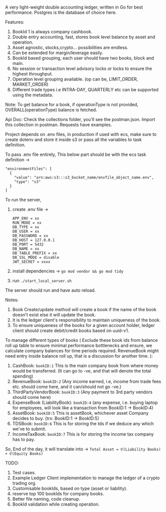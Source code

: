 A very light-weight double accounting ledger, written in Go for best performance.
Postgres is the database of choice here.

Features:
1. BookId 1 is always company cashbook.
2. Double entry accounting, fast, stores book level balance by asset and operation.
3. Asset agnostic, stocks,crypto... possibilities are endless.
4. Can be extended for margin/leverage easily. 
5. BookId based grouping, each user should have two books, block and main.
6. No session or transaction level advisory locks or locks to ensure the highest throughput.
7. Operation level grouping available. (op can be, LIMIT_ORDER, MARKET_ORDER)
8. Different trade types i.e INTRA-DAY, QUARTERLY etc can be supported using the metadata. 

Note: To get balance for a book, if operationType is not provided, OVERALL(operationType) balance is fetched.

Api Doc: Check the collections folder, you'll see the postman.json. Import this collection in postman. Requests have examples.

Project depends on .env files, in production if used with ecs, make sure to create dotenv and store it inside s3 or pass all the variables to task definition.

To pass .env file entirely, This below part should be with the ecs task definition ->
```
"environmentFiles": [
  {
    "value": "arn:aws:s3:::s3_bucket_name/envfile_object_name.env",
    "type": "s3"
  }
]
```

To run the server, 
  1. create .env file ->
      ```
      APP_ENV = xx
      RUN_MODE = xx 
      DB_TYPE = xx
      DB_USER = xx
      DB_PASSWORD = xx
      DB_HOST = 127.0.0.1
      DB_PORT = 5432
      DB_NAME = xx
      DB_TABLE_PREFIX = xx
      DB_SSL_MODE = disable
      JWT_SECRET = xxxx
      ```

  2. install dependencies -> `go mod vendor && go mod tidy`
  3. run `./start_local_server.sh`

The server should run and have auto reload.

Notes:
1. Book Create/update method will create a book if the name of the book doesn't exist else it will update the book.
2. It is the ledger client's responsibility to maintain uniqueness of the book. 
3. To ensure uniqueness of the books for a given account holder, ledger client should create debit/credit books based on uuid-v1. 

To manage different types of books (
     Exclude these book ids from balance roll up table to ensure minimal performance bottlenecks
     and ensure, we calculate company balances for time periods required. 
     RevenueBook might need entry inside balance roll up, that is a discussion for another time.
):

1. CashBook: `bookID:1` This is the main company book from where money would be transferred. (It can go to -ve, and that will denote the total spending)
2. RevenueBook: `bookID:2` (Any income earned, i.e, income from trade fees etc. should come here, and it can/should not go -ve.)
3. ThirdPartyVendorBook: `bookID:3` (Any payment to 3rd party vendors should come here)
4. ExpenseBook (LiabilityBook): `bookID:4` (any expense, i.e. buying laptop for employees, will look like a transaction from BookID:1 -> BookID:4)
5. AssetBook: `bookID:5` This is assetBook, whichever asset Company decides to buy. (trx: BookID:1 -> BookID:5)
6. TDSBook: `bookID:6` This is for storing the tds if we deduce any which we've to submit.
7. IncomeTaxBook: `bookID:7` This is for storing the income tax company has to pay.

So, End of the day, it will translate into ->
`Total Asset = Ⲉ(Liability Books) + Ⲉ(Equity Books)`

TODO:
1. Test cases.
2. Example Ledger Client implementation to manage the ledger of a crypto trading org.
3. Customisable bookIds, based on type (asset or liability).
4. reserve top 100 bookIds for company books.
5. Better file naming, code cleanup.
6. BookId validation while creating operation.